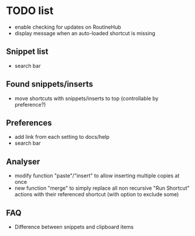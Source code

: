 # TODO list

* enable checking for updates on RoutineHub
* display message when an auto-loaded shortcut is missing

## Snippet list
* search bar

## Found snippets/inserts
* move shortcuts with snippets/inserts to top (controllable by preference?)

## Preferences
* add link from each setting to docs/help
* search bar

## Analyser
* modify function "paste"/"insert" to allow inserting multiple copies at once
* new function "merge" to simply replace all non recursive "Run Shortcut" actions with their referenced shortcut (with option to exclude some)

## FAQ
* Difference between snippets and clipboard items
